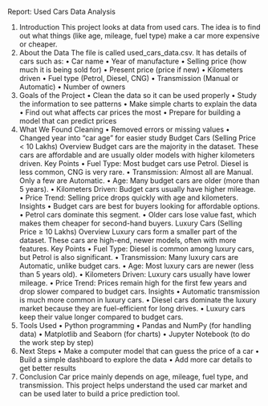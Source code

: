Report: Used Cars Data Analysis
1. Introduction
  This project looks at data from used cars. The idea is to find out what things (like age, mileage, fuel type) make a car more expensive or cheaper.
2. About the Data
  The file is called used_cars_data.csv. It has details of cars such as:
  •	Car name
  •	Year of manufacture
  •	Selling price (how much it is being sold for)
  •	Present price (price if new)
  •	Kilometers driven
  •	Fuel type (Petrol, Diesel, CNG)
  •	Transmission (Manual or Automatic)
  •	Number of owners
3. Goals of the Project
  •	Clean the data so it can be used properly
  •	Study the information to see patterns
  •	Make simple charts to explain the data
  •	Find out what affects car prices the most
  •	Prepare for building a model that can predict prices
4. What We Found
  Cleaning
  •	Removed errors or missing values
  •	Changed year into “car age” for easier study
            Budget Cars (Selling Price < 10 Lakhs)
            Overview
            Budget cars are the majority in the dataset. These cars are affordable and are usually older models with higher kilometers driven.
            Key Points
            •	Fuel Type: Most budget cars use Petrol. Diesel is less common, CNG is very rare.
            •	Transmission: Almost all are Manual. Only a few are Automatic.
            •	Age: Many budget cars are older (more than 5 years).
            •	Kilometers Driven: Budget cars usually have higher mileage.
            •	Price Trend: Selling price drops quickly with age and kilometers.
            Insights
            •	Budget cars are best for buyers looking for affordable options.
            •	Petrol cars dominate this segment.
            •	Older cars lose value fast, which makes them cheaper for second-hand buyers.
            Luxury Cars (Selling Price ≥ 10 Lakhs)
            Overview
            Luxury cars form a smaller part of the dataset. These cars are high-end, newer models, often with more features.
            Key Points
            •	Fuel Type: Diesel is common among luxury cars, but Petrol is also significant.
            •	Transmission: Many luxury cars are Automatic, unlike budget cars.
            •	Age: Most luxury cars are newer (less than 5 years old).
            •	Kilometers Driven: Luxury cars usually have lower mileage.
            •	Price Trend: Prices remain high for the first few years and drop slower compared to budget cars.
            Insights
            •	Automatic transmission is much more common in luxury cars.
            •	Diesel cars dominate the luxury market because they are fuel-efficient for long drives.
            •	Luxury cars keep their value longer compared to budget cars.
5. Tools Used
  •	Python programming
  •	Pandas and NumPy (for handling data)
  •	Matplotlib and Seaborn (for charts)
  •	Jupyter Notebook (to do the work step by step)
6. Next Steps
  •	Make a computer model that can guess the price of a car
  •	Build a simple dashboard to explore the data
  •	Add more car details to get better results
7. Conclusion
  Car price mainly depends on age, mileage, fuel type, and transmission.
  This project helps understand the used car market and can be used later to build a price prediction tool.

